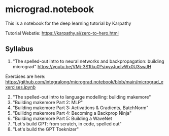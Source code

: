 # micrograd.notebook
This is a notebook for the deep learning tutorial by Karpathy

Tutorial Webstie: https://karpathy.ai/zero-to-hero.html

## Syllabus

1. "The spelled-out intro to neural networks and backpropagation: building micrograd"
https://youtu.be/VMj-3S1tku0?si=yyJuclvWx0U3swJH

Exercises are here: https://github.com/integralong/micrograd.notebook/blob/main/micrograd_exercises.ipynb


2. "The spelled-out intro to language modelling: building makemore"
3. "Building makemore Part 2: MLP"
4. "Building makemore Part 3: Activations & Gradients, BatchNorm"
5. "Builidng makemore Part 4: Becoming a Backprop Ninja"
6. "Building makemore Part 5: Building a WaveNet
7. "Let's build GPT: from scratch, in code, spelled out"
8. "Let's build the GPT Toeknizer"




